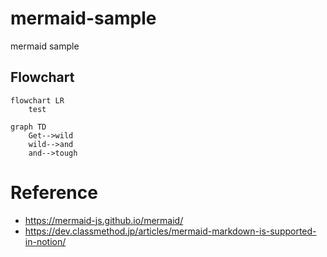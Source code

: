 # mermaid-sample
mermaid sample

## Flowchart
```mermaid
flowchart LR
    test
```

```mermaid
graph TD
    Get-->wild
    wild-->and
    and-->tough
```



# Reference
- https://mermaid-js.github.io/mermaid/
- https://dev.classmethod.jp/articles/mermaid-markdown-is-supported-in-notion/
